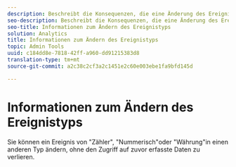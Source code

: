 ```yaml
---
description: Beschreibt die Konsequenzen, die eine Änderung des Ereignistyps nach dem Erfassen von Daten hat.
seo-description: Beschreibt die Konsequenzen, die eine Änderung des Ereignistyps nach dem Erfassen von Daten hat.
seo-title: Informationen zum Ändern des Ereignistyps
solution: Analytics
title: Informationen zum Ändern des Ereignistyps
topic: Admin Tools
uuid: c184dd8e-7818-42ff-a960-dd91215383d8
translation-type: tm+mt
source-git-commit: a2c38c2cf3a2c1451e2c60e003ebe1fa9bfd145d

---
```



# Informationen zum Ändern des Ereignistyps

Sie können ein Ereignis von "Zähler", "Nummerisch"oder "Währung"in einen anderen Typ ändern, ohne den Zugriff auf zuvor erfasste Daten zu verlieren.
